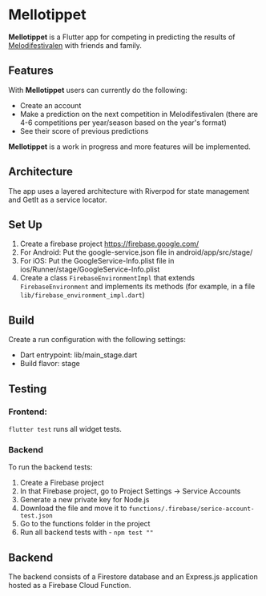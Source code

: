 # Mellotippet

**Mellotippet** is a Flutter app for competing in predicting the results of [Melodifestivalen](https://sv.wikipedia.org/wiki/Melodifestivalen) with friends and family.

## Features 
With **Mellotippet** users can currently do the following:

- Create an account
- Make a prediction on the next competition in Melodifestivalen (there are 4-6 competitions per year/season based on the year's format)
- See their score of previous predictions

**Mellotippet** is a work in progress and more features will be implemented.

## Architecture
The app uses a layered architecture with Riverpod for state management and GetIt as a service locator.

## Set Up
1. Create a firebase project https://firebase.google.com/
2. For Android: Put the google-service.json file in android/app/src/stage/
3. For iOS: Put the GoogleService-Info.plist file in ios/Runner/stage/GoogleService-Info.plist
4. Create a class `FirebaseEnvironmentImpl` that extends `FirebaseEnvironment` and implements its methods (for example, in a file `lib/firebase_environment_impl.dart`) 

## Build
Create a run configuration with the following settings:
- Dart entrypoint: lib/main_stage.dart
- Build flavor: stage

## Testing
### Frontend: 
`flutter test` runs all widget tests.

### Backend
To run the backend tests:
1. Create a Firebase project
2. In that Firebase project, go to Project Settings -> Service Accounts
3. Generate a new private key for Node.js
4. Download the file and move it to `functions/.firebase/serice-account-test.json`
5. Go to the functions folder in the project
6. Run all backend tests with - `npm test ""`

## Backend
The backend consists of a Firestore database and an Express.js application hosted as a Firebase Cloud Function.

